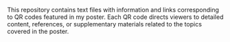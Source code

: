 This repository contains text files with information and links corresponding to QR codes featured in my poster. Each QR code directs viewers to detailed content, references, or supplementary materials related to the topics covered in the poster.
